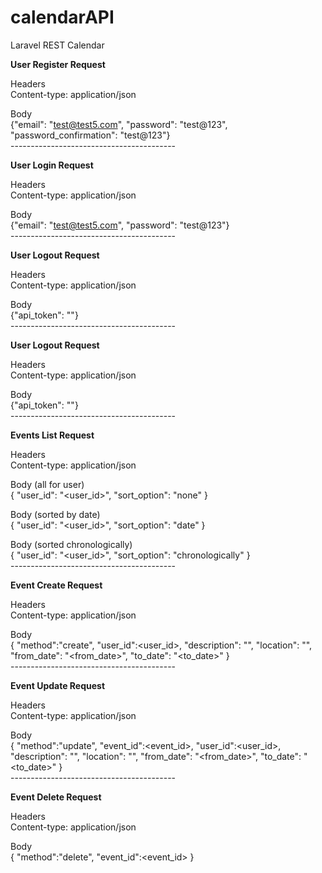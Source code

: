 # calendarAPI
Laravel REST Calendar

**User Register Request**<br>

Headers<br>
 Content-type: application/json<br>
 
Body<br>
{"email": "test@test5.com", "password": "test@123", "password_confirmation": "test@123"}
<br>-----------------------------------------

**User Login Request**<br>

Headers<br>
 Content-type: application/json<br>
 
Body<br>
{"email": "test@test5.com", "password": "test@123"}
<br>-----------------------------------------
 
 **User Logout Request**<br>
 
 Headers<br>
  Content-type: application/json<br>
  
 Body<br>
 {"api_token": "<api-token>"}
 <br>-----------------------------------------
 
 **User Logout Request**<br>
 
 Headers<br>
  Content-type: application/json<br>
  
 Body<br>
 {"api_token": "<api-token>"}
 <br>-----------------------------------------
 
 **Events List Request**<br>
 
 Headers<br>
  Content-type: application/json<br>
  
 Body (all for user)<br>
 {
 	"user_id": "<user_id>",
 	"sort_option": "none"
 }
 <br>
 
  Body (sorted by date)<br>
  {
   	"user_id": "<user_id>",
   	"sort_option": "date"
   }<br>
  
  Body (sorted chronologically)<br>
    {
     	"user_id": "<user_id>",
     	"sort_option": "chronologically"
     }
 <br>-----------------------------------------
 
**Event Create Request**<br>

Headers<br>
  Content-type: application/json<br>
  
 Body<br>
{
	"method":"create",
	"user_id":<user_id>,
	"description": "<description>",
	"location": "<location>",
	"from_date": "<from_date>",
	"to_date": "<to_date>"
}
<br>-----------------------------------------
 
**Event Update Request**<br>

Headers<br>
  Content-type: application/json<br>
  
 Body<br>
{
	"method":"update",
	"event_id":<event_id>,
	"user_id":<user_id>,
	"description": "<description>",
	"location": "<location>",
	"from_date": "<from_date>",
	"to_date": "<to_date>"
}
<br>-----------------------------------------
 
**Event Delete Request**<br>

Headers<br>
  Content-type: application/json<br>
  
 Body<br>
{
	"method":"delete",
	"event_id":<event_id>
}
